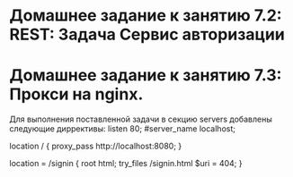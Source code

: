 # Домашнее задание к занятию 7.2: REST: Задача Сервис авторизации
# Домашнее задание к занятию 7.3: Прокси на nginx.
Для выполнения поставленной задачи в секцию servers добавлены следующие диррективы:
  listen       80;
  #server_name  localhost;

  location / {
			proxy_pass	http://localhost:8080;
	}

  location = /signin {
      root   html;
      try_files  /signin.html $uri = 404;
  }
